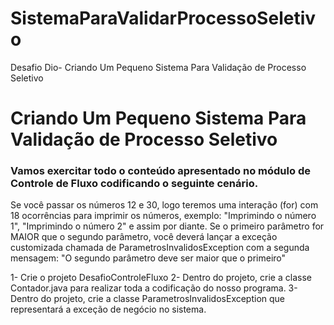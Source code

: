 # SistemaParaValidarProcessoSeletivo
Desafio Dio- Criando Um Pequeno Sistema Para Validação de Processo Seletivo

<h1>Criando Um Pequeno Sistema Para Validação de Processo Seletivo</h1>

<h3>Vamos exercitar todo o conteúdo apresentado no módulo de Controle de Fluxo codificando o seguinte cenário.</h3>

Se você passar os números 12 e 30, logo teremos uma interação (for) com 18 ocorrências para imprimir os números, exemplo: "Imprimindo o número 1", "Imprimindo o número 2" e assim por diante.
Se o primeiro parâmetro for MAIOR que o segundo parâmetro, você deverá lançar a exceção customizada chamada de ParametrosInvalidosException com a segunda mensagem: "O segundo parâmetro deve ser maior que o primeiro"

1- Crie o projeto DesafioControleFluxo
2- Dentro do projeto, crie a classe Contador.java para realizar toda a codificação do nosso programa.
3- Dentro do projeto, crie a classe ParametrosInvalidosException que representará a exceção de negócio no sistema.

